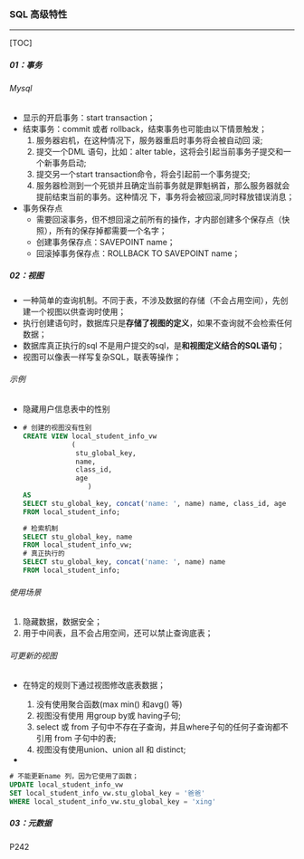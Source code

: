 ### SQL 高级特性

------

[TOC]

##### 01：事务

###### Mysql

- 显示的开启事务：start transaction；
- 结束事务：commit 或者 rollback，结束事务也可能由以下情景触发；
  1. 服务器宕机，在这种情况下，服务器重启时事务将会被自动回 滚; 
  2. 提交一个DML 语句，比如：alter table，这将会引起当前事务子提交和一个新事务启动; 
  3. 提交另一个start transaction命令，将会引起前一个事务提交;
  4.  服务器检测到一个死锁并且确定当前事务就是罪魁祸首，那么服务器就会提前结束当前的事务。这种情况 下，事务将会被回滚,同时释放错误消息；
- 事务保存点
  - 需要回滚事务，但不想回滚之前所有的操作，才内部创建多个保存点（快照），所有的保存掉都需要一个名字；
  - 创建事务保存点：SAVEPOINT name；
  - 回滚掉事务保存点：ROLLBACK TO SAVEPOINT name；

##### 02：视图

- 一种简单的查询机制。不同于表，不涉及数据的存储（不会占用空间），先创建一个视图以供查询时使用；
- 执行创建语句时，数据库只是**存储了视图的定义**，如果不查询就不会检索任何数据；
- 数据库真正执行的sql 不是用户提交的sql，是**和视图定义结合的SQL语句**；
- 视图可以像表一样写复杂SQL，联表等操作；

###### 示例

- 隐藏用户信息表中的性别

- ```sql
  # 创建的视图没有性别
  CREATE VIEW local_student_info_vw
              (
               stu_global_key,
               name,
               class_id,
               age
                  )
  AS
  SELECT stu_global_key, concat('name: ', name) name, class_id, age
  FROM local_student_info;
  
  # 检索机制
  SELECT stu_global_key, name
  FROM local_student_info_vw;
  # 真正执行的
  SELECT stu_global_key, concat('name: ', name) name
  FROM local_student_info;
  ```

###### 使用场景

1. 隐藏数据，数据安全；
2. 用于中间表，且不会占用空间，还可以禁止查询底表；

###### 可更新的视图

- 在特定的规则下通过视图修改底表数据；

  1. 没有使用聚合函数(max min() 和avg() 等)
  2. 视图没有使用 用group by或 having子句; 
  3. select 或 from 子句中不存在子查询，并且where子句的任何子查询都不引用 from 子句中的表; 
  4. 视图没有使用union、union all 和 distinct;

- 

  ```sql
  # 不能更新name 列，因为它使用了函数；
  UPDATE local_student_info_vw
  SET local_student_info_vw.stu_global_key = '爸爸'
  WHERE local_student_info_vw.stu_global_key = 'xing'
  ```

##### 03：元数据

P242











